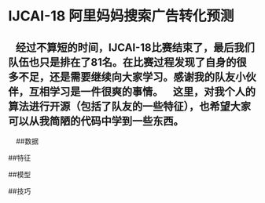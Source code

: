 # IJCAI-18 阿里妈妈搜索广告转化预测
    经过不算短的时间，IJCAI-18比赛结束了，最后我们队伍也只是排在了81名。在比赛过程发现了自身的很多不足，还是需要继续向大家学习。感谢我的队友小伙伴，互相学习是一件很爽的事情。
    这里，对我个人的算法进行开源（包括了队友的一些特征），也希望大家可以从我简陋的代码中学到一些东西。
---
    
##数据

##特征

##模型

##技巧
